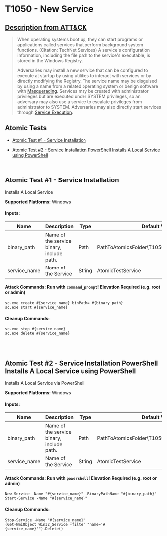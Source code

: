 # T1050 - New Service
## [Description from ATT&CK](https://attack.mitre.org/wiki/Technique/T1050)
<blockquote>When operating systems boot up, they can start programs or applications called services that perform background system functions. (Citation: TechNet Services) A service's configuration information, including the file path to the service's executable, is stored in the Windows Registry. 

Adversaries may install a new service that can be configured to execute at startup by using utilities to interact with services or by directly modifying the Registry. The service name may be disguised by using a name from a related operating system or benign software with [Masquerading](https://attack.mitre.org/techniques/T1036). Services may be created with administrator privileges but are executed under SYSTEM privileges, so an adversary may also use a service to escalate privileges from administrator to SYSTEM. Adversaries may also directly start services through [Service Execution](https://attack.mitre.org/techniques/T1035).</blockquote>

## Atomic Tests

- [Atomic Test #1 - Service Installation](#atomic-test-1---service-installation)

- [Atomic Test #2 - Service Installation PowerShell Installs A Local Service using PowerShell](#atomic-test-2---service-installation-powershell-installs-a-local-service-using-powershell)


<br/>

## Atomic Test #1 - Service Installation
Installs A Local Service

**Supported Platforms:** Windows


#### Inputs:
| Name | Description | Type | Default Value | 
|------|-------------|------|---------------|
| binary_path | Name of the service binary, include path. | Path | PathToAtomicsFolder\T1050\bin\AtomicService.exe|
| service_name | Name of the Service | String | AtomicTestService|


#### Attack Commands: Run with `command_prompt`!  Elevation Required (e.g. root or admin) 
```
sc.exe create #{service_name} binPath= #{binary_path}
sc.exe start #{service_name}
```

#### Cleanup Commands:
```
sc.exe stop #{service_name}
sc.exe delete #{service_name}
```





<br/>
<br/>

## Atomic Test #2 - Service Installation PowerShell Installs A Local Service using PowerShell
Installs A Local Service via PowerShell

**Supported Platforms:** Windows


#### Inputs:
| Name | Description | Type | Default Value | 
|------|-------------|------|---------------|
| binary_path | Name of the service binary, include path. | Path | PathToAtomicsFolder\T1050\bin\AtomicService.exe|
| service_name | Name of the Service | String | AtomicTestService|


#### Attack Commands: Run with `powershell`!  Elevation Required (e.g. root or admin) 
```
New-Service -Name "#{service_name}" -BinaryPathName "#{binary_path}"
Start-Service -Name "#{service_name}"
```

#### Cleanup Commands:
```
Stop-Service -Name "#{service_name}"
(Get-WmiObject Win32_Service -filter "name='#{service_name}'").Delete()
```





<br/>
